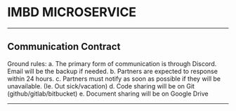 
# IMBD MICROSERVICE
***

## Communication Contract

Ground rules:
a. The primary form of communication is through Discord. Email will be the backup if needed.
b. Partners are expected to response within 24 hours.
c. Partners must notify as soon as possible if they will be unavailable. (Ie. Out sick/vacation)
d. Code sharing will be on Git (github/gitlab/bitbucket)
e. Document sharing will be on Google Drive 

***